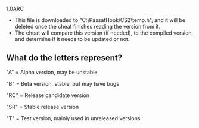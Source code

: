 1.0ARC

- This file is downloaded to "C:\PassatHook\CS2\temp.h", and it will be deleted once the cheat finishes reading the version from it.
- The cheat will compare this version (if needed), to the compiled version, and determine if it needs to be updated or not.

## What do the letters represent?
"A" = Alpha version, may be unstable

"B" = Beta version, stable, but may have bugs

"RC" = Release candidate version

"SR" = Stable release version

"T" = Test version, mainly used in unreleased versions

